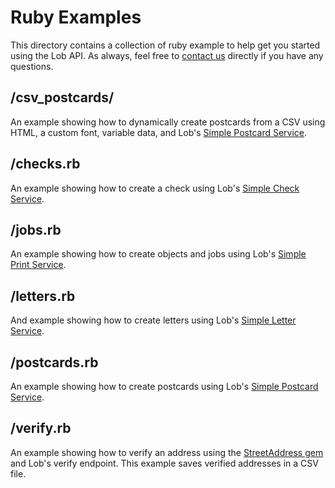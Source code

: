 # Ruby Examples

This directory contains a collection of ruby example to help get you started using the Lob API. As always, feel free to [contact us](https://lob.com/support) directly if you have any questions.

## /csv_postcards/

An example showing how to dynamically create postcards from a CSV using HTML, a custom font, variable data, and Lob's [Simple Postcard Service](https://lob.com/services/postcards).

## /checks.rb

An example showing how to create a check using Lob's [Simple Check Service](https://lob.com/services/checks).

## /jobs.rb

An example showing how to create objects and jobs using Lob's [Simple Print Service](https://lob.com/services/sps).

## /letters.rb

And example showing how to create letters using Lob's [Simple Letter Service](https://lob.com/services/letters).

## /postcards.rb

An example showing how to create postcards using Lob's [Simple Postcard Service](https://lob.com/services/postcards).

## /verify.rb

An example showing how to verify an address using the [StreetAddress gem](https://github.com/derrek/street-address) and Lob's verify endpoint. This example saves verified addresses in a CSV file.
